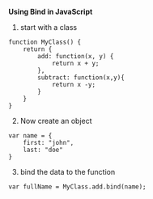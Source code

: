 **Using Bind in JavaScript**

1.  start with a class

```
function MyClass() {
    return {
        add: function(x, y) {
            return x + y;
        },
        subtract: function(x,y){
            return x -y;
        }
    }
}

```
2.  Now create an object

```
var name = {
    first: "john",
    last: "doe"
}

```
3.  bind the data to the function

```
var fullName = MyClass.add.bind(name);

```
